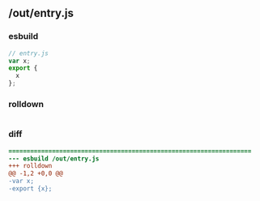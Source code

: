 ## /out/entry.js
### esbuild
```js
// entry.js
var x;
export {
  x
};
```
### rolldown
```js

```
### diff
```diff
===================================================================
--- esbuild	/out/entry.js
+++ rolldown	
@@ -1,2 +0,0 @@
-var x;
-export {x};

```
